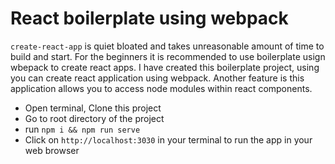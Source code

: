 # React boilerplate using webpack
`create-react-app` is quiet bloated and takes unreasonable amount of time to build and start. For the beginners it is recommended to use boilerplate usign wbepack to create react apps. I have created this boilerplate project, using you can create react application using webpack. Another feature is this application allows you to access node modules within react components.

* Open terminal, Clone this project
* Go to root directory of the project
* run `npm i && npm run serve`
* Click on `http://localhost:3030` in your terminal to run the app in your web browser
